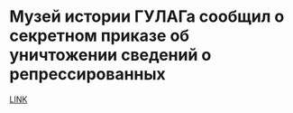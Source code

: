 # Музей истории ГУЛАГа сообщил о секретном приказе об уничтожении сведений о репрессированных



[LINK](https://varlamov.ru/2956747.html)